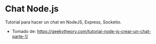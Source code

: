 # Chat Node.js

Tutorial para hacer un chat en NodeJS, Express, Socketio.
- Tomado de: https://geekytheory.com/tutorial-node-js-crear-un-chat-parte-1/
